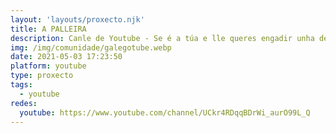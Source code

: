 ```yaml
---
layout: 'layouts/proxecto.njk'
title: A PALLEIRA
description: Canle de Youtube - Se é a túa e lle queres engadir unha descripción e etiquetas, ponte en contacto con nós.
img: /img/comunidade/galegotube.webp
date: 2021-05-03 17:23:50
platform: youtube
type: proxecto
tags:
  - youtube
redes:
  youtube: https://www.youtube.com/channel/UCkr4RDqqBDrWi_aurO99L_Q
---
```


